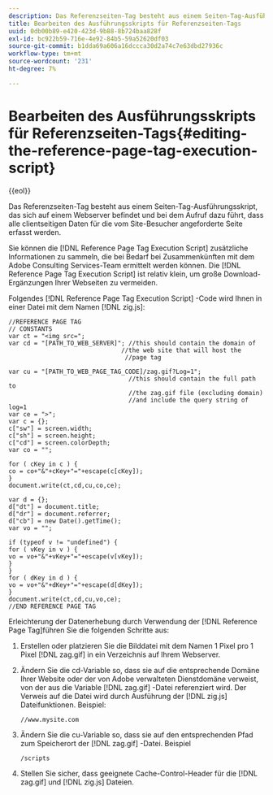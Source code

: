 ```yaml
---
description: Das Referenzseiten-Tag besteht aus einem Seiten-Tag-Ausführungsskript, das sich auf einem Webserver befindet und bei dem Aufruf dazu führt, dass alle clientseitigen Daten für die vom Site-Besucher angeforderte Seite erfasst werden.
title: Bearbeiten des Ausführungsskripts für Referenzseiten-Tags
uuid: 0db00b89-e420-423d-9b88-8b724baa828f
exl-id: bc922b59-716e-4e92-84b5-59a52620df03
source-git-commit: b1dda69a606a16dccca30d2a74c7e63dbd27936c
workflow-type: tm+mt
source-wordcount: '231'
ht-degree: 7%

---
```


# Bearbeiten des Ausführungsskripts für Referenzseiten-Tags{#editing-the-reference-page-tag-execution-script}

{{eol}}

Das Referenzseiten-Tag besteht aus einem Seiten-Tag-Ausführungsskript, das sich auf einem Webserver befindet und bei dem Aufruf dazu führt, dass alle clientseitigen Daten für die vom Site-Besucher angeforderte Seite erfasst werden.

Sie können die [!DNL Reference Page Tag Execution Script] zusätzliche Informationen zu sammeln, die bei Bedarf bei Zusammenkünften mit dem Adobe Consulting Services-Team ermittelt werden können. Die [!DNL Reference Page Tag Execution Script] ist relativ klein, um große Download-Ergänzungen Ihrer Webseiten zu vermeiden.

Folgendes [!DNL Reference Page Tag Execution Script] -Code wird Ihnen in einer Datei mit dem Namen [!DNL zig.js]:

```
//REFERENCE PAGE TAG 
// CONSTANTS 
var ct = "<img src="; 
var cd = "[PATH_TO_WEB_SERVER]"; //this should contain the domain of 
                               //the web site that will host the 
                                //page tag 
 
var cu = "[PATH_TO_WEB_PAGE_TAG_CODE]/zag.gif?Log=1";  
                                 //this should contain the full path to 
                                 //the zag.gif file (excluding domain) 
                                 //and include the query string of log=1 
var ce = ">"; 
var c = {}; 
c["sw"] = screen.width; 
c["sh"] = screen.height; 
c["cd"] = screen.colorDepth; 
var co = ""; 
 
for ( cKey in c ) { 
co = co+"&"+cKey+"="+escape(c[cKey]); 
} 
document.write(ct,cd,cu,co,ce); 
 
var d = {}; 
d["dt"] = document.title; 
d["dr"] = document.referrer; 
d["cb"] = new Date().getTime(); 
var vo = ""; 
 
if (typeof v != "undefined") { 
for ( vKey in v ) { 
vo = vo+"&"+vKey+"="+escape(v[vKey]); 
} 
} 
for ( dKey in d ) { 
vo = vo+"&"+dKey+"="+escape(d[dKey]); 
} 
document.write(ct,cd,cu,vo,ce); 
//END REFERENCE PAGE TAG 
```

Erleichterung der Datenerhebung durch Verwendung der [!DNL Reference Page Tag]führen Sie die folgenden Schritte aus:

1. Erstellen oder platzieren Sie die Bilddatei mit dem Namen 1 Pixel pro 1 Pixel [!DNL zag.gif] in ein Verzeichnis auf Ihrem Webserver.
1. Ändern Sie die cd-Variable so, dass sie auf die entsprechende Domäne Ihrer Website oder der von Adobe verwalteten Dienstdomäne verweist, von der aus die Variable [!DNL zag.gif] -Datei referenziert wird. Der Verweis auf die Datei wird durch Ausführung der [!DNL zig.js] Dateifunktionen. Beispiel:

   ```
   //www.mysite.com
   ```

1. Ändern Sie die cu-Variable so, dass sie auf den entsprechenden Pfad zum Speicherort der [!DNL zag.gif] -Datei. Beispiel

   ```
   /scripts
   ```

1. Stellen Sie sicher, dass geeignete Cache-Control-Header für die [!DNL zag.gif] und [!DNL zig.js] Dateien.
